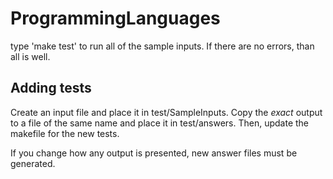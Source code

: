 ProgrammingLanguages
====================

type 'make test' to run all of the sample inputs.  If there are no errors, than
all is well.

Adding tests
------------

Create an input file and place it in test/SampleInputs.  Copy the *exact*
output to a file of the same name and place it in test/answers.  Then, update
the makefile for the new tests.

If you change how any output is presented, new answer files must be generated.

